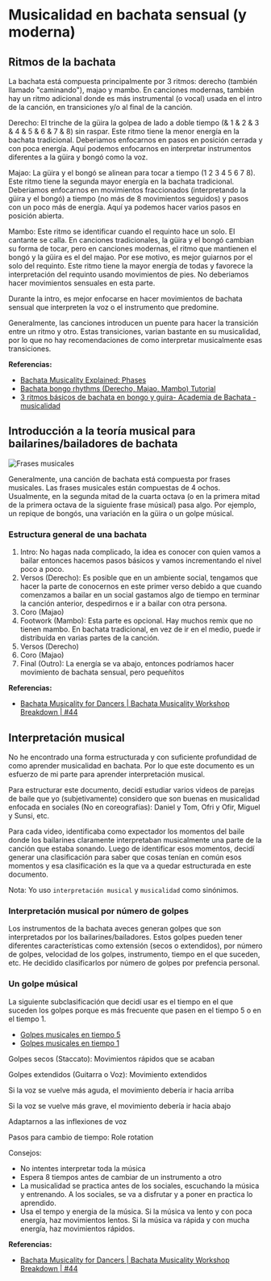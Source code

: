 # Musicalidad en bachata sensual (y moderna)

## Ritmos de la bachata

La bachata está compuesta principalmente por 3 ritmos: derecho (también llamado "caminando"), majao y mambo. En canciones modernas, también hay un ritmo adicional donde es más instrumental (o vocal) usada en el intro de la canción, en transiciones y/o al final de la canción.

Derecho: El trinche de la güira la golpea de lado a doble tiempo (& 1 & 2 & 3 & 4 & 5 & 6 & 7 & 8) sin raspar. Este ritmo tiene la menor energía en la bachata tradicional. Deberiamos enfocarnos en pasos en posición cerrada y con poca energía. Aquí podemos enfocarnos en interpretar instrumentos diferentes a la güira y bongó como la voz.

Majao: La güira y el bongó se alinean para tocar a tiempo (1 2 3 4 5 6 7 8). Este ritmo tiene la segunda mayor energía en la bachata tradicional. Deberiamos enfocarnos en movimientos fraccionados (interpretando la güira y el bongó) a tiempo (no más de 8 movimientos seguidos) y pasos con un poco más de energía. Aquí ya podemos hacer varios pasos en posición abierta.

Mambo: Este ritmo se identificar cuando el requinto hace un solo. El cantante se calla. En canciones tradicionales, la güira y el bongó cambian su forma de tocar, pero en canciones modernas, el ritmo que mantienen el bongó y la güira es el del majao. Por ese motivo, es mejor guiarnos por el solo del requinto. Este ritmo tiene la mayor energía de todas y favorece la interpretación del requinto usando movimientos de pies. No deberiamos hacer movimientos sensuales en esta parte.

Durante la intro, es mejor enfocarse en hacer movimientos de bachata sensual que interpreten la voz o el instrumento que predomine.

Generalmente, las canciones introducen un puente para hacer la transición entre un ritmo y otro. Estas transiciones, varian bastante en su musicalidad, por lo que no hay recomendaciones de como interpretar musicalmente esas transiciones.

**Referencias:**

- [Bachata Musicality Explained: Phases](https://www.instagram.com/p/CkYkEfMo1Ol/?hl=es-la)
- [Bachata bongo rhythms (Derecho, Majao, Mambo) Tutorial](https://www.youtube.com/watch?v=ugXrFsLbkgQ&t=141s)
- [3 ritmos básicos de bachata en bongo y guira- Academia de Bachata - musicalidad](https://www.youtube.com/watch?v=kSQVKBmtZu4)

## Introducción a la teoría musical para bailarines/bailadores de bachata

![Frases musicales](./assets/frases_musicales.png)

Generalmente, una canción de bachata está compuesta por frases musicales. Las frases musicales están compuestas de 4 ochos. Usualmente, en la segunda mitad de la cuarta octava (o en la primera mitad de la primera octava de la siguiente frase músical) pasa algo. Por ejemplo, un repique de bongós, una variación en la güira o un golpe músical.

### Estructura general de una bachata

1. Intro: No hagas nada complicado, la idea es conocer con quien vamos a bailar entonces hacemos pasos básicos y vamos incrementando el nivel poco a poco.
2. Versos (Derecho): Es posible que en un ambiente social, tengamos que hacer la parte de conocernos en este primer verso debido a que cuando comenzamos a bailar en un social gastamos algo de tiempo en terminar la canción anterior, despedirnos e ir a bailar con otra persona.
3. Coro (Majao)
4. Footwork (Mambo): Esta parte es opcional. Hay muchos remix que no tienen mambo. En bachata tradicional, en vez de ir en el medio, puede ir distribuída en varias partes de la canción.
5. Versos (Derecho)
6. Coro (Majao)
7. Final (Outro): La energía se va abajo, entonces podríamos hacer movimiento de bachata sensual, pero pequeñitos

**Referencias:**

- [Bachata Musicality for Dancers | Bachata Musicality Workshop Breakdown | #44](https://www.youtube.com/watch?v=o4plC92SzUk)

## Interpretación musical

No he encontrado una forma estructurada y con suficiente profundidad de como aprender musicalidad en bachata. Por lo que este documento es un esfuerzo de mi parte para aprender interpretación musical.

Para estructurar este documento, decidí estudiar varios videos de parejas de baile que yo (subjetivamente) considero que son buenas en musicalidad enfocada en sociales (No en coreografías): Daniel y Tom, Ofri y Ofir, Miguel y Sunsi, etc.

Para cada video, identificaba como expectador los momentos del baile donde los bailarines claramente interpretaban musicalmente una parte de la canción que estaba sonando. Luego de identificar esos momentos, decidí generar una clasificación para saber que cosas tenían en común esos momentos y esa clasificación es la que va a quedar estructurada en este documento.

Nota: Yo uso `interpretación musical` y `musicalidad` como sinónimos.

### Interpretación musical por número de golpes

Los instrumentos de la bachata aveces generan golpes que son interpretados por los bailarines/bailadores. Estos golpes pueden tener diferentes características como extensión (secos o extendidos), por número de golpes, velocidad de los golpes, instrumento, tiempo en el que suceden, etc. He decidido clasificarlos por número de golpes por prefencia personal.

### Un golpe músical

La siguiente subclasificación que decidí usar es el tiempo en el que suceden los golpes porque es más frecuente que pasen en el tiempo 5 o en el tiempo 1.

- [Golpes musicales en tiempo 5](./GOLPES_MUSICALES_EN_5.md)
- [Golpes musicales en tiempo 1](./GOLPES_MUSICALES_EN_1.md)

Golpes secos (Staccato): Movimientos rápidos que se acaban

Golpes extendidos (Guitarra o Voz): Movimiento extendidos

Si la voz se vuelve más aguda, el movimiento debería ir hacia arriba

Si la voz se vuelve más grave, el movimiento debería ir hacia abajo

Adaptarnos a las inflexiones de voz

Pasos para cambio de tiempo: Role rotation

Consejos:

- No intentes interpretar toda la música
- Espera 8 tiempos antes de cambiar de un instrumento a otro
- La musicalidad se practica antes de los sociales, escuchando la música y entrenando. A los sociales, se va a disfrutar y a poner en practica lo aprendido.
- Usa el tempo y energia de la música. Si la música va lento y con poca energía, haz movimientos lentos. Si la música va rápida y con mucha energía, haz movimientos rápidos.

**Referencias:**

- [Bachata Musicality for Dancers | Bachata Musicality Workshop Breakdown | #44](https://www.youtube.com/watch?v=o4plC92SzUk)
